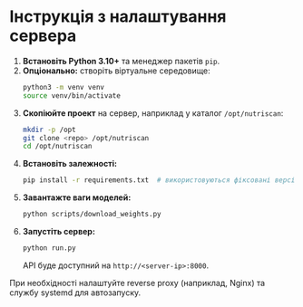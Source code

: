 # Інструкція з налаштування сервера

1. **Встановіть Python 3.10+** та менеджер пакетів `pip`.
2. **Опціонально:** створіть віртуальне середовище:
   ```bash
   python3 -m venv venv
   source venv/bin/activate
   ```
3. **Скопіюйте проект** на сервер, наприклад у каталог `/opt/nutriscan`:
   ```bash
   mkdir -p /opt
   git clone <repo> /opt/nutriscan
   cd /opt/nutriscan
   ```
4. **Встановіть залежності:**
   ```bash
   pip install -r requirements.txt  # використовуються фіксовані версії
   ```
5. **Завантажте ваги моделей:**
   ```bash
   python scripts/download_weights.py
   ```
6. **Запустіть сервер:**
   ```bash
   python run.py
   ```
   API буде доступний на `http://<server-ip>:8000`.

При необхідності налаштуйте reverse proxy (наприклад, Nginx) та службу systemd для автозапуску.
